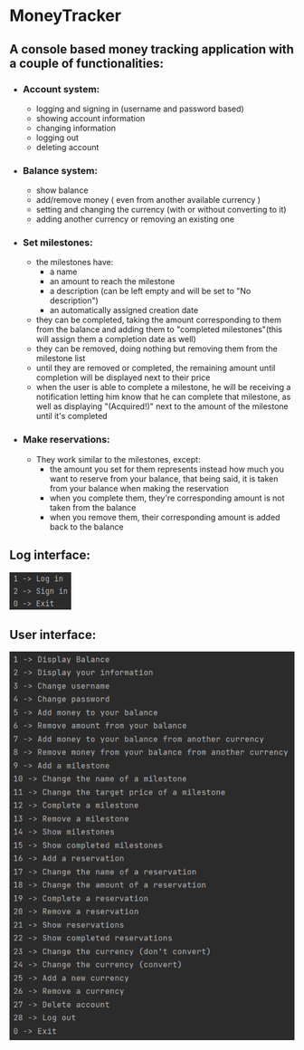 ﻿# MoneyTracker

## A console based money tracking application with a couple of functionalities:

- ### Account system:
    - logging and signing in (username and password based)
    - showing account information
    - changing information
    - logging out
    - deleting account
- ### Balance system:
    - show balance
    - add/remove money ( even from another available currency )
    - setting and changing the currency (with or without converting to it)
    - adding another currency or removing an existing one
- ### Set milestones:
    - the milestones have:
        - a name
        - an amount to reach the milestone
        - a description (can be left empty and will be set to "No description")
        - an automatically assigned creation date
    - they can be completed, taking the amount corresponding to them from the balance and adding them to "completed
      milestones"(this will assign them a completion date as well)
    - they can be removed, doing nothing but removing them from the milestone list
    - until they are removed or completed, the remaining amount until completion will be displayed next to their price
    - when the user is able to complete a milestone, he will be receiving a notification letting him know that he can
      complete that milestone, as well as displaying "(Acquired!)" next to the amount of the milestone until it's
      completed
- ### Make reservations:
    - They work similar to the milestones, except:
        - the amount you set for them represents instead how much you want to reserve from your balance, that being
          said, it is taken from your balance when making the reservation
        - when you complete them, they're corresponding amount is not taken from the balance
        - when you remove them, their corresponding amount is added back to the balance

## Log interface:
![log_preview](interfacePreviews/LogScreen.png)
## User interface:
![user_preview](interfacePreviews/UserScreen.png)
